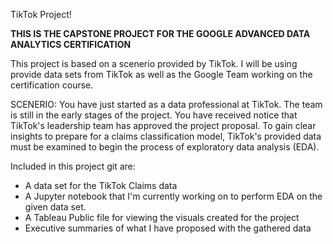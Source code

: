 TikTok Project!

**THIS IS THE CAPSTONE PROJECT FOR THE GOOGLE ADVANCED DATA ANALYTICS CERTIFICATION**

This project is based on a scenerio provided by TikTok. I will be using provide data sets from TikTok as well as the Google Team working on the certification course.


SCENERIO:
You have just started as a data professional at TikTok.
The team is still in the early stages of the project. You have received notice that TikTok's leadership team has approved the project proposal. To gain clear insights to prepare for a claims classification model, TikTok's provided data must be examined to begin the process of exploratory data analysis (EDA).


Included in this project git are:

- A data set for the TikTok Claims data
- A Jupyter notebook that I'm currently working on to perform EDA on the given data set.
- A Tableau Public file for viewing the visuals created for the project
- Executive summaries of what I have proposed with the gathered data
